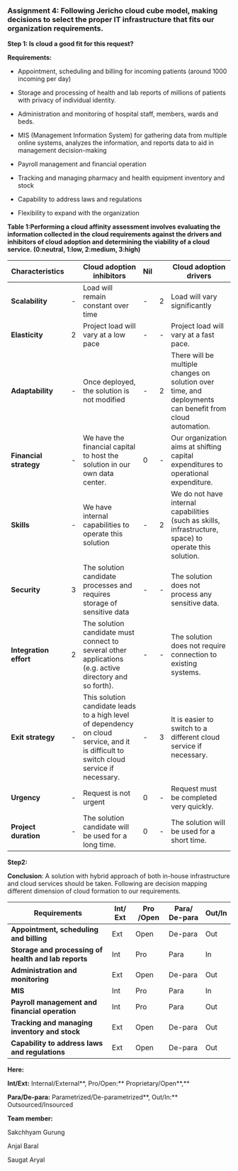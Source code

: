 ### Assignment 4: Following Jericho cloud cube model, making decisions to select the proper IT infrastructure that fits our organization requirements.

**Step 1: Is cloud a good fit for this request?**

**Requirements:**

-   Appointment, scheduling and billing for incoming patients (around 1000
    incoming per day)

-   Storage and processing of health and lab reports of millions of patients
    with privacy of individual identity.

-   Administration and monitoring of hospital staff, members, wards and beds.

-   MIS (Management Information System) for gathering data from multiple online
    systems, analyzes the information, and reports data to aid in management
    decision-making

-   Payroll management and financial operation

-   Tracking and managing pharmacy and health equipment inventory and stock

-   Capability to address laws and regulations

-   Flexibility to expand with the organization

**Table 1:Performing a cloud affinity assessment involves evaluating the
information collected in the cloud requirements against the drivers and
inhibitors of cloud adoption and determining the viability of a cloud service.
(0:neutral, 1:low, 2:medium, 3:high)**

| **Characteristics**    |    | **Cloud adoption inhibitors**                                                                                                           | **Nil** |    | **Cloud adoption drivers**                                                                               |
|------------------------|----|-----------------------------------------------------------------------------------------------------------------------------------------|---------|----|----------------------------------------------------------------------------------------------------------|
| **Scalability**        | \- | Load will remain constant over time                                                                                                     | \-      | 2  | Load will vary significantly                                                                             |
| **Elasticity**         | 2  | Project load will vary at a low pace                                                                                                    | \-      | \- | Project load will vary at a fast pace.                                                                   |
| **Adaptability**       | \- | Once deployed, the solution is not modified                                                                                             | \-      | 2  | There will be multiple changes on solution over time, and deployments can benefit from cloud automation. |
| **Financial strategy** | \- | We have the financial capital to host the solution in our own data center.                                                              | 0       | \- | Our organization aims at shifting capital expenditures to operational expenditure.                       |
| **Skills**             | \- | We have internal capabilities to operate this solution                                                                                  | \-      | 2  | We do not have internal capabilities (such as skills, infrastructure, space) to operate this solution.   |
| **Security**           | 3  | The solution candidate processes and requires storage of sensitive data                                                                 | \-      | \- | The solution does not process any sensitive data.                                                        |
| **Integration effort** | 2  | The solution candidate must connect to several other applications (e.g. active directory and so forth).                                 | \-      | \- | The solution does not require connection to existing systems.                                            |
| **Exit strategy**      | \- | This solution candidate leads to a high level of dependency on cloud service, and it is difficult to switch cloud service if necessary. | \-      | 3  | It is easier to switch to a different cloud service if necessary.                                        |
| **Urgency**            | \- | Request is not urgent                                                                                                                   | 0       | \- | Request must be completed very quickly.                                                                  |
| **Project duration**   | \- | The solution candidate will be used for a long time.                                                                                    | 0       | \- | The solution will be used for a short time.                                                              |

**Step2:**

**Conclusion**: A solution with hybrid approach of both in-house infrastructure
and cloud services should be taken. Following are decision mapping different
dimension of cloud formation to our requirements.

| **Requirements**                                     | **Int/ Ext** | **Pro /Open** | **Para/ De-para** | **Out/In** |
|------------------------------------------------------|--------------|---------------|-------------------|------------|
| **Appointment, scheduling and billing**              | Ext          | Open          | De-para           | Out        |
| **Storage and processing of health and lab reports** | Int          | Pro           | Para              | In         |
| **Administration and monitoring**                    | Ext          | Open          | De-para           | Out        |
| **MIS**                                              | Int          | Pro           | Para              | In         |
| **Payroll management and financial operation**       | Int          | Pro           | Para              | Out        |
| **Tracking and managing inventory and stock**        | Ext          | Open          | De-para           | Out        |
| **Capability to address laws and regulations**       | Ext          | Open          | De-para           | Out        |

**Here:**

**Int/Ext:** Internal/External**, Pro/Open:** Proprietary/Open**,**

**Para/De-para:** Parametrized/De-parametrized**, Out/In:** Outsourced/Insourced

**Team member:**

Sakchhyam Gurung

Anjal Baral

Saugat Aryal
